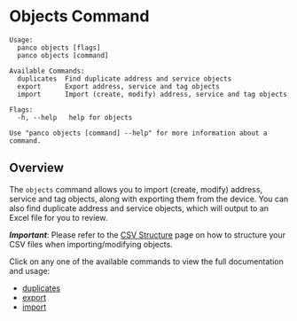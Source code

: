 # Objects Command

```
Usage:
  panco objects [flags]
  panco objects [command]

Available Commands:
  duplicates  Find duplicate address and service objects
  export      Export address, service and tag objects
  import      Import (create, modify) address, service and tag objects

Flags:
  -h, --help   help for objects

Use "panco objects [command] --help" for more information about a command.
```

## Overview

The `objects` command allows you to import (create, modify) address, service and tag objects, along with exporting them from
the device. You can also find duplicate address and service objects, which will output to an Excel file for you to review.

**_Important_**: Please refer to the [CSV Structure](https://scottdware.github.io/panco/csv_objects.html) page on how to structure your CSV files when importing/modifying objects.

Click on any one of the available commands to view the full documentation and usage:

* [duplicates](https://scottdware.github.io/panco/objects_duplicates.html)
* [export](https://scottdware.github.io/panco/objects_export.html)
* [import](https://scottdware.github.io/panco/objects_import.html)
